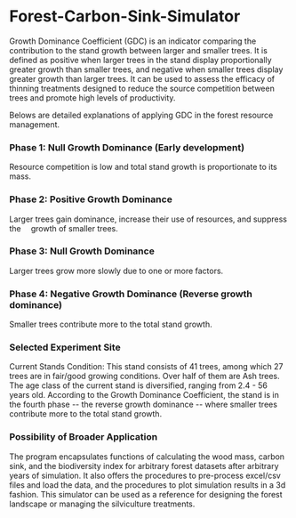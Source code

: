 # Forest-Carbon-Sink-Simulator
Growth Dominance Coefficient (GDC) is an indicator comparing the contribution to the stand growth between larger and smaller trees.
It is defined as positive when larger trees in the stand display proportionally greater growth than smaller trees, and negative when smaller trees display greater growth than larger trees.
It can be used to assess the efficacy of thinning treatments designed to reduce the source competition between trees and promote high levels of productivity.

Belows are detailed explanations of applying GDC in the forest resource management.
### Phase 1: Null Growth Dominance (Early development)
Resource competition is low and total stand growth is proportionate to its mass.
### Phase 2: Positive Growth Dominance
Larger trees gain dominance, increase their use of resources, and suppress the  growth of smaller trees.
### Phase 3: Null Growth Dominance
Larger trees grow more slowly due to one or more factors.
### Phase 4: Negative Growth Dominance (Reverse growth dominance)
Smaller trees contribute more to the total stand growth.

### Selected Experiment Site
Current Stands Condition:
This stand consists of 41 trees, among which 27 trees are in fair/good growing conditions. Over half of them are Ash trees.
The age class of the current stand is diversified, ranging from 2.4 - 56 years old. According to the Growth Dominance Coefficient, the stand is in the fourth phase -- the reverse growth dominance -- where smaller trees contribute more to the total stand growth.

### Possibility of Broader Application
The program encapsulates functions of calculating the wood mass, carbon sink, and the biodiversity index for arbitrary forest datasets after arbitrary years of simulation. It also offers the procedures to pre-process excel/csv files and load the data, and the procedures to plot simulation results in a 3d fashion.
This simulator can be used as a reference for designing the forest landscape or managing the silviculture treatments.
